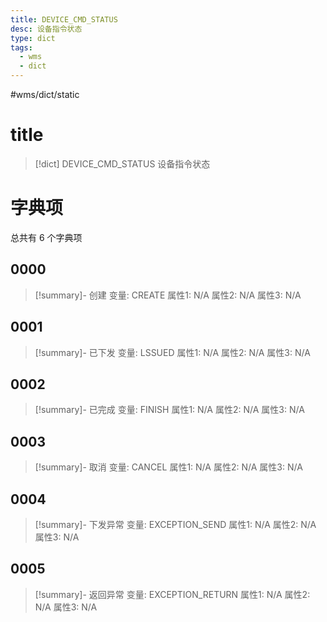 ```yaml
---
title: DEVICE_CMD_STATUS
desc: 设备指令状态
type: dict
tags:
  - wms
  - dict
---
```

#wms/dict/static

# title
>[!dict] DEVICE_CMD_STATUS
> 设备指令状态

# 字典项
总共有 6 个字典项
## 0000
>[!summary]- 创建
>变量: CREATE
>属性1: N/A
>属性2: N/A
>属性3: N/A

## 0001
>[!summary]- 已下发
>变量: LSSUED
>属性1: N/A
>属性2: N/A
>属性3: N/A

## 0002
>[!summary]- 已完成
>变量: FINISH
>属性1: N/A
>属性2: N/A
>属性3: N/A

## 0003
>[!summary]- 取消
>变量: CANCEL
>属性1: N/A
>属性2: N/A
>属性3: N/A

## 0004
>[!summary]- 下发异常
>变量: EXCEPTION_SEND
>属性1: N/A
>属性2: N/A
>属性3: N/A

## 0005
>[!summary]- 返回异常
>变量: EXCEPTION_RETURN
>属性1: N/A
>属性2: N/A
>属性3: N/A
